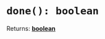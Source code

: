 # `done(): boolean`

Returns: **[boolean](https://developer.mozilla.org/en-US/docs/Web/JavaScript/Reference/Global_Objects/Boolean)**
